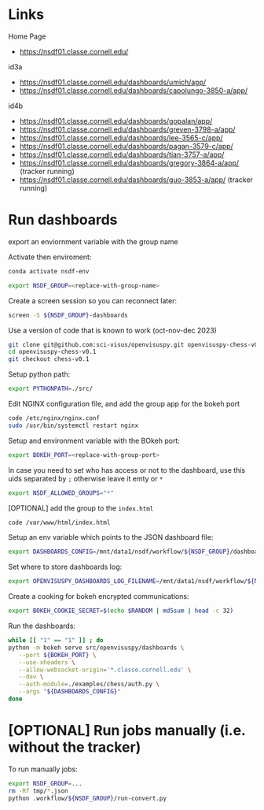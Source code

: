
# Links

Home Page
- https://nsdf01.classe.cornell.edu/

id3a

- https://nsdf01.classe.cornell.edu/dashboards/umich/app/
- https://nsdf01.classe.cornell.edu/dashboards/capolungo-3850-a/app/

id4b

- https://nsdf01.classe.cornell.edu/dashboards/gopalan/app/
- https://nsdf01.classe.cornell.edu/dashboards/greven-3798-a/app/
- https://nsdf01.classe.cornell.edu/dashboards/lee-3565-c/app/
- https://nsdf01.classe.cornell.edu/dashboards/pagan-3579-c/app/
- https://nsdf01.classe.cornell.edu/dashboards/tian-3757-a/app/
- https://nsdf01.classe.cornell.edu/dashboards/gregory-3864-a/app/ (tracker running)
- https://nsdf01.classe.cornell.edu/dashboards/guo-3853-a/app/ (tracker running)


# Run dashboards

export an enviornment variable with the group name


Activate then enviroment:

```bash
conda activate nsdf-env
```

```bash
export NSDF_GROUP=<replace-with-group-name>
```

Create a screen session so you can reconnect later:

```bash
screen -S ${NSDF_GROUP}-dashboards
```

Use a version of code that is known to work (oct-nov-dec 2023)

```bash
git clone git@github.com:sci-visus/openvisuspy.git openvisuspy-chess-v0.1
cd openvisuspy-chess-v0.1
git checkout chess-v0.1
```

Setup python path:

```bash
export PYTHONPATH=./src/
```


Edit NGINX configuration file, and add the group app for the bokeh port

```bash
code /etc/nginx/nginx.conf
sudo /usr/bin/systemctl restart nginx
```

Setup and environment variable with the BOkeh port:

```bash
export BOKEH_PORT=<replace-with-group-port>

```
In case you need to set who has access or not to the dashboard, use this uids separated by `;` otherwise leave it emty or `*`

```bash
export NSDF_ALLOWED_GROUPS="*"
```

[OPTIONAL] add the group to the `index.html`

```bash
code /var/www/html/index.html
```

Setup an env variable which points to the JSON dashboard file:

```bash
export DASHBOARDS_CONFIG=/mnt/data1/nsdf/workflow/${NSDF_GROUP}/dashboards.json
```

Set where to store dashboards log:

```bash
export OPENVISUSPY_DASHBOARDS_LOG_FILENAME=/mnt/data1/nsdf/workflow/${NSDF_GROUP}/dashboards.log
```

Create a cooking for bokeh encrypted communications:

```bash
export BOKEH_COOKIE_SECRET=$(echo $RANDOM | md5sum | head -c 32)
```

Run the dashboards:

```bash
while [[ "1" == "1" ]] ; do
python -m bokeh serve src/openvisuspy/dashboards \
   --port ${BOKEH_PORT} \
   --use-xheaders \
   --allow-websocket-origin='*.classe.cornell.edu' \
   --dev \
   --auth-module=./examples/chess/auth.py \
   --args "${DASHBOARDS_CONFIG}" 
done
```

# [OPTIONAL] Run jobs manually (i.e. without the tracker)

To run manually jobs:

```bash
export NSDF_GROUP=...
rm -Rf tmp/*.json
python .workflow/${NSDF_GROUP}/run-convert.py 
```







